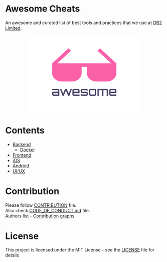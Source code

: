 # Awesome Cheats
An awesome and curated list of best tools and practices that we use at [DB2 Limited](https://db2.io).

<p align="center">
  <img src="./assets/awesome.svg" width="350">
</p>

# Contents
- [Backend](./backend/README.md)
  - [Docker](./backend/docker.md)
- [Frontend](./frontend/README.md)
- [iOS](./ios/README.md)
- [Android](./android/README.md)
- [UI/UX](./design/README.md)

# Contribution
Please follow [CONTRIBUTION](.github/CONTRIBUTING.md) file.  
Also check [CODE_OF_CONDUCT.md](.github/CODE_OF_CONDUCT.md) file.  
Authors list - [Contribution graphs](https://github.com/DB2-Limited/awesome-cheats/graphs/contributors)


# License
This project is licensed under the MIT License - see the [LICENSE](./LICENSE) file for details
